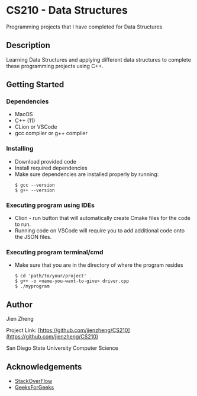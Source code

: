 # CS210 - Data Structures

Programming projects that I have completed for Data Structures

## Description

Learning Data Structures and applying different data structures to complete these programming projects using C++.

## Getting Started

### Dependencies

* MacOS
* C++ (11)
* CLion or VSCode
* gcc compiler or g++ compiler


### Installing
* Download provided code
* Install required dependencies
* Make sure dependencies are installed properly by running:
  ```
  $ gcc --version
  $ g++ --version
  ```

### Executing program using IDEs

* Clion - run button that will automatically create Cmake files for the code to run.
* Running code on VSCode will require you to add additional code onto the JSON files.

### Executing program terminal/cmd

* Make sure that you are in the directory of where the program resides
  ```
  $ cd 'path/to/your/project'
  $ g++ -o <name-you-want-to-give> driver.cpp
  $ ./myprogram
  ```

## Author

Jien Zheng

Project Link: [https://github.com/jienzheng/CS210](https://github.com/jienzheng/CS210)

San Diego State University Computer Science

## Acknowledgements

* [StackOverFlow](https://stackoverflow.com/)
* [GeeksForGeeks](https://www.geeksforgeeks.org/)
